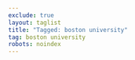 ```yaml
---
exclude: true
layout: taglist
title: "Tagged: boston university"
tag: boston university
robots: noindex
---
```

